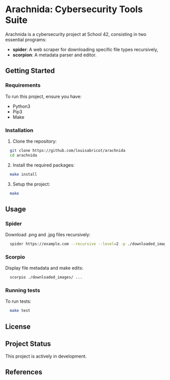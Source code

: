 # Arachnida: Cybersecurity Tools Suite

Arachnida is a cybersecurity project at School 42, consisting in two essential programs:
- **spider**: A web scraper for downloading specific file types recursively,
- **scorpion**: A metadata parser and editor.

## Getting Started

### Requirements

To run this project, ensure you have:
- Python3
- Pip3
- Make

### Installation

1. Clone the repository:
```bash
  git clone https://github.com/louisabricot/arachnida
  cd arachnida
```

2. Install the required packages:
```bash
  make install
```

3. Setup the project:
```bash
  make
``` 

## Usage

### Spider

Download .png and .jpg files recursively:

```bash
  spider https://example.com --recursive --level=2 -p ./downloaded_images/ --extension jpg png
```

### Scorpio

Display file metadata and make edits:
```bash
  scorpio ./downloaded_images/ ...
```

### Running tests

To run tests:

```bash
  make test
```

## License

## Project Status

This project is actively in development.

## References

